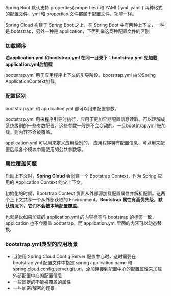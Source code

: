 Spring Boot 默认支持 properties(.properties) 和 YAML(.yml .yaml ) 两种格式的配置文件，yml 和 properties 文件都属于配置文件，功能一样。

Spring Cloud 构建于 Spring Boot 之上，在 Spring Boot 中有两种上下文，一种是 bootstrap，另外一种是 application，下面列举这两种配置文件的区别

### 加载顺序

**若application.yml 和bootstrap.yml 在同一目录下：bootstrap.yml 先加载 application.yml后加载**

bootstrap.yml 用于应用程序上下文的引导阶段。bootstrap.yml 由父Spring ApplicationContext加载。

### 配置区别

bootstrap.yml 和 application.yml 都可以用来配置参数。

bootstrap.yml 用来程序引导时执行，应用于更加早期配置信息读取。可以理解成系统级别的一些参数配置，这些参数一般是不会变动的。一旦bootStrap.yml 被加载，则内容不会被覆盖。

application.yml 可以用来定义应用级别的， 应用程序特有配置信息，可以用来配置后续各个模块中需使用的公共参数等。

### 属性覆盖问题

启动上下文时，**Spring Cloud** 会创建一个 Bootstrap Context，作为 Spring 应用的 Application Context 的父上下文。

初始化的时候，Bootstrap Context 负责从外部源加载配置属性并解析配置。这两个上下文共享一个从外部获取的 Environment。**Bootstrap 属性有高优先级，默认情况下，它们不会被本地配置覆盖**。

也就是说如果加载的 application.yml 的内容标签与 bootstrap 的标签一致，application 也不会覆盖 bootstrap，而 application.yml 里面的内容可以动态替换。

### bootstrap.yml典型的应用场景

- 当使用 Spring Cloud Config Server 配置中心时，这时需要在 bootstrap.yml 配置文件中指定 spring.application.name 和 spring.cloud.config.server.git.uri，添加连接到配置中心的配置属性来加载外部配置中心的配置信息
- 一些固定的不能被覆盖的属性
- 一些加密/解密的场景